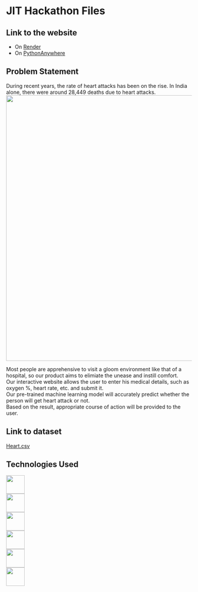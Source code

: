 # JIT Hackathon Files

## Link to the website

- On [Render](https://inaheartbeat.onrender.com/)
- On [PythonAnywhere](http://inaheartbeat.pythonanywhere.com/)

## Problem Statement

During recent years, the rate of heart attacks has been on the rise.
In India alone, there were around 28,449 deaths due to heart attacks.
<img src="https://feeds.abplive.com/onecms/images/uploaded-images/2022/09/29/823c2256ec227344de7a73b8ef1075b61664420433584324_original.jpg" width="720px">

Most people are apprehensive to visit a gloom environment like that of a hospital, so our product aims to elimiate the unease and instill comfort.  
Our interactive website allows the user to enter his medical details, such as oxygen %, heart rate, etc. and submit it.  
Our pre-trained machine learning model will accurately predict whether the person will get heart attack or not.  
Based on the result, appropriate course of action will be provided to the user.

## Link to dataset

[Heart.csv](https://www.kaggle.com/code/namanmanchanda/heart-attack-eda-prediction-90-accuracy/input)

## Technologies Used

<img src="https://upload.wikimedia.org/wikipedia/commons/thumb/6/61/HTML5_logo_and_wordmark.svg/640px-HTML5_logo_and_wordmark.svg.png" width="50px" />
<br>
<img src="https://upload.wikimedia.org/wikipedia/commons/thumb/d/d5/CSS3_logo_and_wordmark.svg/1452px-CSS3_logo_and_wordmark.svg.png" width="50px" />
<br>
<img src="https://upload.wikimedia.org/wikipedia/commons/thumb/6/6a/JavaScript-logo.png/800px-JavaScript-logo.png" width="50px" />
<br>
<img src="https://upload.wikimedia.org/wikipedia/commons/thumb/c/c3/Python-logo-notext.svg/1869px-Python-logo-notext.svg.png" width="50px" />
<br>
<img src="https://www.pngitem.com/pimgs/m/159-1595977_flask-python-logo-hd-png-download.png" width="50px" />
<br>
<img src="https://upload.wikimedia.org/wikipedia/commons/thumb/2/2d/Tensorflow_logo.svg/1200px-Tensorflow_logo.svg.png" width="50px" />
